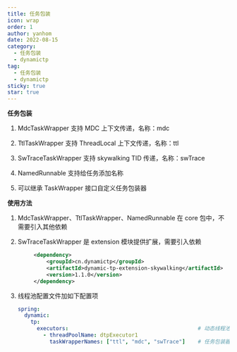 ```yaml
---
title: 任务包装
icon: wrap
order: 1
author: yanhom
date: 2022-08-15
category:
  - 任务包装
  - dynamictp
tag:
  - 任务包装
  - dynamictp
sticky: true
star: true
---
```


<div class="wwads-cn wwads-vertical wwads-sticky" data-id="212" style="max-width:180px"></div>

**任务包装**

1. MdcTaskWrapper 支持 MDC 上下文传递，名称：mdc

2. TtlTaskWrapper 支持 ThreadLocal 上下文传递，名称：ttl

3. SwTraceTaskWrapper 支持 skywalking TID 传递，名称：swTrace

4. NamedRunnable 支持给任务添加名称

5. 可以继承 TaskWrapper 接口自定义任务包装器


**使用方法**

1. MdcTaskWrapper、TtlTaskWrapper、NamedRunnable 在 core 包中，不需要引入其他依赖

2. SwTraceTaskWrapper 是 extension 模块提供扩展，需要引入依赖
   ```xml
        <dependency>
            <groupId>cn.dynamictp</groupId>
            <artifactId>dynamic-tp-extension-skywalking</artifactId>
            <version>1.1.0</version>
        </dependency>
    ```
   
3. 线程池配置文件加如下配置项
   ```yaml
   spring:
     dynamic:
       tp:
         executors:                                         # 动态线程池配置，省略其他项，具体看上述配置文件
           - threadPoolName: dtpExecutor1
             taskWrapperNames: ["ttl", "mdc", "swTrace"]    # 任务包装器名称，继承TaskWrapper接口
   ```